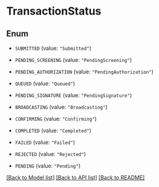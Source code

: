 # TransactionStatus

## Enum


* `SUBMITTED` (value: `"Submitted"`)

* `PENDING_SCREENING` (value: `"PendingScreening"`)

* `PENDING_AUTHORIZATION` (value: `"PendingAuthorization"`)

* `QUEUED` (value: `"Queued"`)

* `PENDING_SIGNATURE` (value: `"PendingSignature"`)

* `BROADCASTING` (value: `"Broadcasting"`)

* `CONFIRMING` (value: `"Confirming"`)

* `COMPLETED` (value: `"Completed"`)

* `FAILED` (value: `"Failed"`)

* `REJECTED` (value: `"Rejected"`)

* `PENDING` (value: `"Pending"`)


[[Back to Model list]](../README.md#documentation-for-models) [[Back to API list]](../README.md#documentation-for-api-endpoints) [[Back to README]](../README.md)


